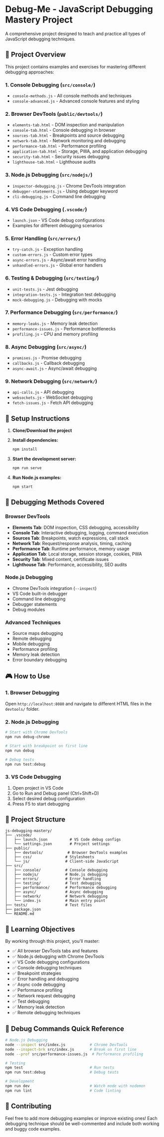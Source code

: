 # Debug-Me - JavaScript Debugging Mastery Project

A comprehensive project designed to teach and practice all types of JavaScript debugging techniques.

## 🎯 Project Overview

This project contains examples and exercises for mastering different debugging approaches:

### 1. **Console Debugging** (`src/console/`)

-   `console-methods.js` - All console methods and techniques
-   `console-advanced.js` - Advanced console features and styling

### 2. **Browser DevTools** (`public/devtools/`)

-   `elements-tab.html` - DOM inspection and manipulation
-   `console-tab.html` - Console debugging in browser
-   `sources-tab.html` - Breakpoints and source debugging
-   `network-tab.html` - Network monitoring and debugging
-   `performance-tab.html` - Performance profiling
-   `application-tab.html` - Storage, PWA, and application debugging
-   `security-tab.html` - Security issues debugging
-   `lighthouse-tab.html` - Lighthouse audits

### 3. **Node.js Debugging** (`src/nodejs/`)

-   `inspector-debugging.js` - Chrome DevTools integration
-   `debugger-statements.js` - Using debugger keyword
-   `cli-debugging.js` - Command line debugging

### 4. **VS Code Debugging** (`.vscode/`)

-   `launch.json` - VS Code debug configurations
-   Examples for different debugging scenarios

### 5. **Error Handling** (`src/errors/`)

-   `try-catch.js` - Exception handling
-   `custom-errors.js` - Custom error types
-   `async-errors.js` - Async/await error handling
-   `unhandled-errors.js` - Global error handlers

### 6. **Testing & Debugging** (`src/testing/`)

-   `unit-tests.js` - Jest debugging
-   `integration-tests.js` - Integration test debugging
-   `mock-debugging.js` - Debugging with mocks

### 7. **Performance Debugging** (`src/performance/`)

-   `memory-leaks.js` - Memory leak detection
-   `performance-issues.js` - Performance bottlenecks
-   `profiling.js` - CPU and memory profiling

### 8. **Async Debugging** (`src/async/`)

-   `promises.js` - Promise debugging
-   `callbacks.js` - Callback debugging
-   `async-await.js` - Async/await debugging

### 9. **Network Debugging** (`src/network/`)

-   `api-calls.js` - API debugging
-   `websockets.js` - WebSocket debugging
-   `fetch-issues.js` - Fetch API debugging

## 🚀 Setup Instructions

1. **Clone/Download the project**
2. **Install dependencies:**

    ```bash
    npm install
    ```

3. **Start the development server:**

    ```bash
    npm run serve
    ```

4. **Run Node.js examples:**
    ```bash
    npm start
    ```

## 🐛 Debugging Methods Covered

### Browser DevTools

-   **Elements Tab**: DOM inspection, CSS debugging, accessibility
-   **Console Tab**: Interactive debugging, logging, command execution
-   **Sources Tab**: Breakpoints, watch expressions, call stack
-   **Network Tab**: Request/response analysis, timing, caching
-   **Performance Tab**: Runtime performance, memory usage
-   **Application Tab**: Local storage, session storage, cookies, PWA
-   **Security Tab**: Mixed content, certificate issues
-   **Lighthouse Tab**: Performance, accessibility, SEO audits

### Node.js Debugging

-   Chrome DevTools integration (`--inspect`)
-   VS Code built-in debugger
-   Command line debugging
-   Debugger statements
-   Debug modules

### Advanced Techniques

-   Source maps debugging
-   Remote debugging
-   Mobile debugging
-   Performance profiling
-   Memory leak detection
-   Error boundary debugging

## 🎮 How to Use

### 1. Browser Debugging

Open `http://localhost:8080` and navigate to different HTML files in the `devtools/` folder.

### 2. Node.js Debugging

```bash
# Start with Chrome DevTools
npm run debug-chrome

# Start with breakpoint on first line
npm run debug

# Debug tests
npm run test:debug
```

### 3. VS Code Debugging

1. Open project in VS Code
2. Go to Run and Debug panel (Ctrl+Shift+D)
3. Select desired debug configuration
4. Press F5 to start debugging

## 📁 Project Structure

```
js-debugging-mastery/
├── .vscode/
│   ├── launch.json          # VS Code debug configs
│   └── settings.json        # Project settings
├── public/
│   ├── devtools/           # Browser DevTools examples
│   ├── css/               # Stylesheets
│   └── js/                # Client-side JavaScript
├── src/
│   ├── console/           # Console debugging
│   ├── nodejs/            # Node.js debugging
│   ├── errors/            # Error handling
│   ├── testing/           # Test debugging
│   ├── performance/       # Performance debugging
│   ├── async/             # Async debugging
│   ├── network/           # Network debugging
│   └── index.js           # Main entry point
├── tests/                 # Test files
├── package.json
└── README.md
```

## 🎯 Learning Objectives

By working through this project, you'll master:

-   ✅ All browser DevTools tabs and features
-   ✅ Node.js debugging with Chrome DevTools
-   ✅ VS Code debugging configurations
-   ✅ Console debugging techniques
-   ✅ Breakpoint strategies
-   ✅ Error handling and debugging
-   ✅ Async code debugging
-   ✅ Performance profiling
-   ✅ Network request debugging
-   ✅ Test debugging
-   ✅ Memory leak detection
-   ✅ Remote debugging techniques

## 🔧 Debug Commands Quick Reference

```bash
# Node.js Debugging
node --inspect src/index.js           # Chrome DevTools
node --inspect-brk src/index.js       # Break on first line
node --prof src/performance-issues.js  # Performance profiling

# Testing
npm test                              # Run tests
npm run test:debug                    # Debug tests

# Development
npm run dev                           # Watch mode with nodemon
npm run lint                          # Code linting
```

## 🤝 Contributing

Feel free to add more debugging examples or improve existing ones! Each debugging technique should be well-commented and include both working and buggy code examples.
